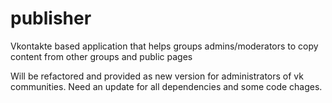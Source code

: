 # publisher
Vkontakte based application that helps groups admins/moderators to copy content from other groups and public pages

Will be refactored and provided as new version for administrators of vk communities. Need an update for all dependencies and some code chages.
